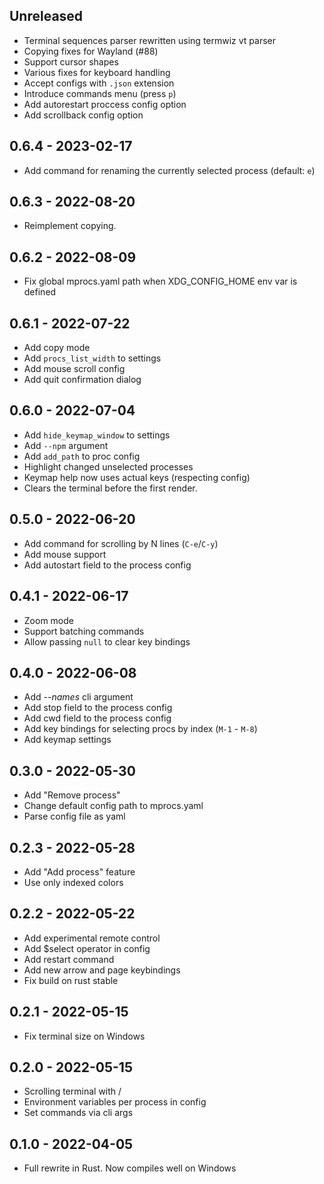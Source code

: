 ## Unreleased

- Terminal sequences parser rewritten using termwiz vt parser
- Copying fixes for Wayland (#88)
- Support cursor shapes
- Various fixes for keyboard handling
- Accept configs with `.json` extension
- Introduce commands menu (press `p`)
- Add autorestart proccess config option
- Add scrollback config option

## 0.6.4 - 2023-02-17

- Add command for renaming the currently selected process (default: `e`)

## 0.6.3 - 2022-08-20

- Reimplement copying.

## 0.6.2 - 2022-08-09

- Fix global mprocs.yaml path when XDG_CONFIG_HOME env var is defined

## 0.6.1 - 2022-07-22

- Add copy mode
- Add `procs_list_width` to settings
- Add mouse scroll config
- Add quit confirmation dialog

## 0.6.0 - 2022-07-04

- Add `hide_keymap_window` to settings
- Add `--npm` argument
- Add `add_path` to proc config
- Highlight changed unselected processes
- Keymap help now uses actual keys (respecting config)
- Clears the terminal before the first render.

## 0.5.0 - 2022-06-20

- Add command for scrolling by N lines (`C-e`/`C-y`)
- Add mouse support
- Add autostart field to the process config

## 0.4.1 - 2022-06-17

- Zoom mode
- Support batching commands
- Allow passing `null` to clear key bindings

## 0.4.0 - 2022-06-08

- Add _--names_ cli argument
- Add stop field to the process config
- Add cwd field to the process config
- Add key bindings for selecting procs by index (`M-1` - `M-8`)
- Add keymap settings

## 0.3.0 - 2022-05-30

- Add "Remove process"
- Change default config path to mprocs.yaml
- Parse config file as yaml

## 0.2.3 - 2022-05-28

- Add "Add process" feature
- Use only indexed colors

## 0.2.2 - 2022-05-22

- Add experimental remote control
- Add $select operator in config
- Add restart command
- Add new arrow and page keybindings
- Fix build on rust stable

## 0.2.1 - 2022-05-15

- Fix terminal size on Windows

## 0.2.0 - 2022-05-15

- Scrolling terminal with <C-u>/<C-d>
- Environment variables per process in config
- Set commands via cli args

## 0.1.0 - 2022-04-05

- Full rewrite in Rust. Now compiles well on Windows
